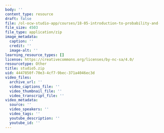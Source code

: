```yaml
---
body: ''
content_type: resource
draft: false
file: /ol-ocw-studio-app/courses/18-05-introduction-to-probability-and-statistics-spring-2014/studio5.zip
file_size: 4503
file_type: application/zip
image_metadata:
  caption: ''
  credit: ''
  image-alt: ''
learning_resource_types: []
license: https://creativecommons.org/licenses/by-nc-sa/4.0/
resourcetype: Other
title: studio5.zip
uid: 4447850f-70e3-4cf7-9bec-371a4046ec3d
video_files:
  archive_url: ''
  video_captions_file: ''
  video_thumbnail_file: ''
  video_transcript_file: ''
video_metadata:
  source: ''
  video_speakers: ''
  video_tags: ''
  youtube_description: ''
  youtube_id: ''
---
```

